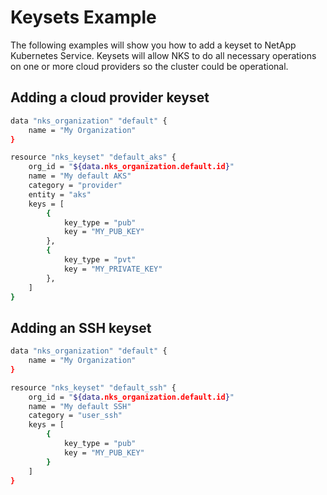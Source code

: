 # Keysets Example

The following examples will show you how to add a keyset to NetApp Kubernetes Service. Keysets will allow NKS to do all necessary operations on one or more cloud providers so the cluster could be operational.  

## Adding a cloud provider keyset

```bash
data "nks_organization" "default" {
    name = "My Organization"
}

resource "nks_keyset" "default_aks" {
    org_id = "${data.nks_organization.default.id}"
    name = "My default AKS"
    category = "provider"
    entity = "aks"
    keys = [
        {
            key_type = "pub"
            key = "MY_PUB_KEY"
        },
        {
            key_type = "pvt"
            key = "MY_PRIVATE_KEY"
        },
    ]
}
```

## Adding an SSH keyset

```bash
data "nks_organization" "default" {
    name = "My Organization"
}

resource "nks_keyset" "default_ssh" {
    org_id = "${data.nks_organization.default.id}"
    name = "My default SSH"
    category = "user_ssh"
    keys = [
        {
            key_type = "pub"
            key = "MY_PUB_KEY"
        }
    ]
}
```
